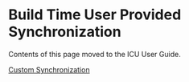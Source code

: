 # Build Time User Provided Synchronization

Contents of this page moved to the ICU User Guide.

[Custom
Synchronization](https://sites.google.com/site/icuprojectuserguide/dev/sync/custom)
